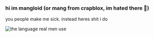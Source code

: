 ### hi im mangloid (or mang from crapblox, im hated there :troll:)
you people make me sick. instead heres shit i do

![the language real men use](https://img.shields.io/badge/PHP-777BB4?logo=php&logoColor=fff&style=flat-square#956f2e0)
